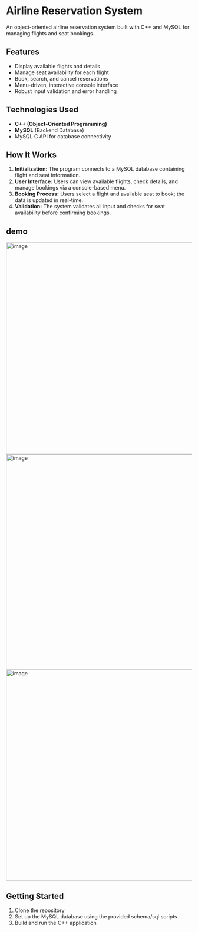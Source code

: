 # Airline Reservation System

An object-oriented airline reservation system built with C++ and MySQL for managing flights and seat bookings.

## Features

- Display available flights and details
- Manage seat availability for each flight
- Book, search, and cancel reservations
- Menu-driven, interactive console interface
- Robust input validation and error handling

## Technologies Used

- **C++ (Object-Oriented Programming)**
- **MySQL** (Backend Database)
- MySQL C API for database connectivity

## How It Works

1. **Initialization:** The program connects to a MySQL database containing flight and seat information.
2. **User Interface:** Users can view available flights, check details, and manage bookings via a console-based menu.
3. **Booking Process:** Users select a flight and available seat to book; the data is updated in real-time.
4. **Validation:** The system validates all input and checks for seat availability before confirming bookings.

   
## demo

<img width="1281" height="576" alt="image" src="https://github.com/user-attachments/assets/91953bf4-9ad8-4600-8d22-095bb406b8dd" />

<img width="1097" height="585" alt="image" src="https://github.com/user-attachments/assets/feebd178-b0e8-438d-9cec-05d191fcbfcc" />


<img width="1138" height="574" alt="image" src="https://github.com/user-attachments/assets/5a2bee46-f0c4-473c-a894-83573bc2ffb3" />


## Getting Started

1. Clone the repository
2. Set up the MySQL database using the provided schema/sql scripts
3. Build and run the C++ application



